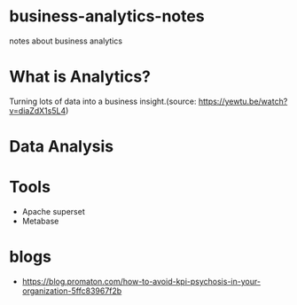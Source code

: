 # business-analytics-notes
notes about business analytics 

# What is Analytics?
Turning lots of data into a business insight.(source: https://yewtu.be/watch?v=diaZdX1s5L4)

# Data Analysis

# Tools
- Apache superset
- Metabase

# blogs

- https://blog.promaton.com/how-to-avoid-kpi-psychosis-in-your-organization-5ffc83967f2b

